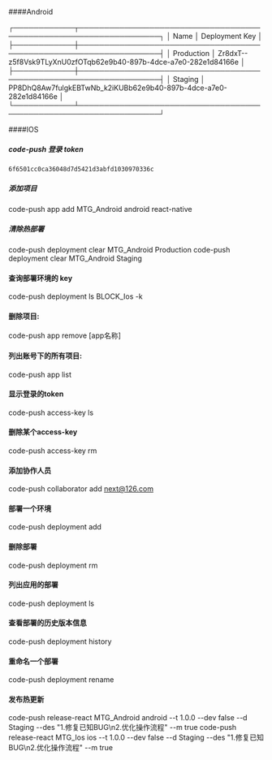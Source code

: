 ####Android


┌────────────┬──────────────────────────────────────────────────────────────────┐
│ Name       │ Deployment Key                                                   │
├────────────┼──────────────────────────────────────────────────────────────────┤
│ Production │ Zr8dxT--z5f8Vsk9TLyXnU0zfOTqb62e9b40-897b-4dce-a7e0-282e1d84166e │
├────────────┼──────────────────────────────────────────────────────────────────┤
│ Staging    │ PP8DhQ8Aw7fulgkEBTwNb_k2iKUBb62e9b40-897b-4dce-a7e0-282e1d84166e │
└────────────┴──────────────────────────────────────────────────────────────────┘



####IOS




##### code-push  登录 token  
    6f6501cc0ca36048d7d5421d3abfd1030970336c
#####  添加项目 
  code-push app add MTG_Android android react-native
#####  清除热部署
  code-push deployment clear MTG_Android Production
  code-push deployment clear MTG_Android Staging
####  查询部署环境的 key
code-push deployment ls  BLOCK_Ios  -k
#### 删除项目: 
code-push app remove [app名称]
#### 列出账号下的所有项目:
code-push app list
#### 显示登录的token
 code-push access-key ls
#### 删除某个access-key
 code-push access-key rm <accessKey>
####  添加协作人员
 code-push collaborator add <appName> next@126.com
#### 部署一个环境
code-push deployment add <appName> <deploymentName>
#### 删除部署
code-push deployment rm <appName>
#### 列出应用的部署
 code-push deployment ls <appName>
#### 查看部署的历史版本信息
code-push deployment history <appName> <deploymentNmae>
#### 重命名一个部署
code-push deployment rename <appName> <currentDeploymentName> <newDeploymentName>
####  发布热更新
code-push release-react MTG_Android android --t 1.0.0 --dev false --d Staging --des "1.修复已知BUG\n2.优化操作流程" --m true
code-push release-react MTG_Ios ios --t 1.0.0 --dev false --d Staging --des "1.修复已知BUG\n2.优化操作流程" --m true
